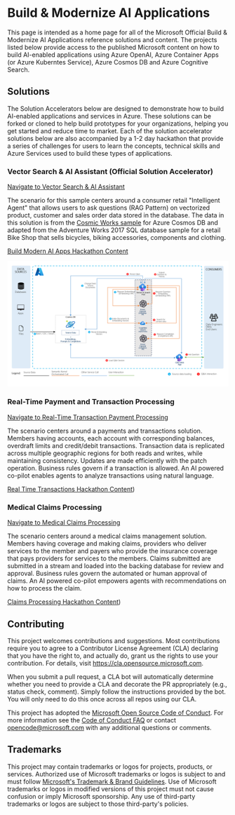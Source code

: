 # Build & Modernize AI Applications

This page is intended as a home page for all of the Microsoft Official Build & Modernize AI Applications reference solutions and content. The projects listed below provide access to the published Microsoft content on how to build AI-enabled applications using Azure OpenAI, Azure Container Apps (or Azure Kuberntes Service), Azure Cosmos DB and Azure Cognitive Search.

## Solutions

The Solution Accelerators below are designed to demonstrate how to build AI-enabled applications and services in Azure. These solutions can be forked or cloned to help build prototypes for your organizations, helping you get started and reduce time to market. Each of the solution accelerator solutions below are also accompanied by a 1-2 day hackathon that provide a series of challenges for users to learn the concepts, technical skills and Azure Services used to build these types of applications.

### Vector Search & AI Assistant (Official Solution Accelerator)

[Navigate to Vector Search & AI Assistant](https://github.com/Azure/VectorSearchAiAssistant/tree/cognitive-search-vector)

The scenario for this sample centers around a consumer retail "Intelligent Agent" that allows users to ask questions (RAG Pattern) on vectorized product, customer and sales order data stored in the database. The data in this solution is from the [Cosmic Works sample](https://github.com/azurecosmosdb/cosmicworks) for Azure Cosmos DB and adapted from the Adventure Works 2017 SQL database sample for a retail Bike Shop that sells bicycles, biking accessories, components and clothing.

[Build Modern AI Apps Hackathon Content](https://github.com/Azure/Build-Modern-AI-Apps-Hackathon)

![alt](ad-vectorsearchaiassistant.png)


### Real-Time Payment and Transaction Processing

[Navigate to Real-Time Transaction Payment Processing](https://github.com/Azure/Real-time-Payment-Transaction-Processing-at-Scale)

The scenario centers around a payments and transactions solution. Members having accounts, each account with corresponding balances, overdraft limits and credit/debit transactions. Transaction data is replicated across multiple geographic regions for both reads and writes, while maintaining consistency. Updates are made efficiently with the patch operation. Business rules govern if a transaction is allowed. An AI powered co-pilot enables agents to analyze transactions using natural language.

[Real Time Transactions Hackathon Content](https://github.com/Azure/Real-Time-Transactions-Hackathon))

### Medical Claims Processing

[Navigate to Medical Claims Processing](https://github.com/Azure/Medical-Claims-Transaction-Processing-at-scale)

The scenario centers around a medical claims management solution. Members having coverage and making claims, providers who deliver services to the member and payers who provide the insurance coverage that pays providers for services to the members. Claims submitted are submitted in a stream and loaded into the backing database for review and approval. Business rules govern the automated or human approval of claims. An AI powered co-pilot empowers agents with recommendations on how to process the claim.

[Claims Processing Hackathon Content](https://github.com/Azure/Medical-Claims-Processing-Hackathon))



## Contributing

This project welcomes contributions and suggestions.  Most contributions require you to agree to a
Contributor License Agreement (CLA) declaring that you have the right to, and actually do, grant us
the rights to use your contribution. For details, visit https://cla.opensource.microsoft.com.

When you submit a pull request, a CLA bot will automatically determine whether you need to provide
a CLA and decorate the PR appropriately (e.g., status check, comment). Simply follow the instructions
provided by the bot. You will only need to do this once across all repos using our CLA.

This project has adopted the [Microsoft Open Source Code of Conduct](https://opensource.microsoft.com/codeofconduct/).
For more information see the [Code of Conduct FAQ](https://opensource.microsoft.com/codeofconduct/faq/) or
contact [opencode@microsoft.com](mailto:opencode@microsoft.com) with any additional questions or comments.

## Trademarks

This project may contain trademarks or logos for projects, products, or services. Authorized use of Microsoft 
trademarks or logos is subject to and must follow 
[Microsoft's Trademark & Brand Guidelines](https://www.microsoft.com/en-us/legal/intellectualproperty/trademarks/usage/general).
Use of Microsoft trademarks or logos in modified versions of this project must not cause confusion or imply Microsoft sponsorship.
Any use of third-party trademarks or logos are subject to those third-party's policies.
